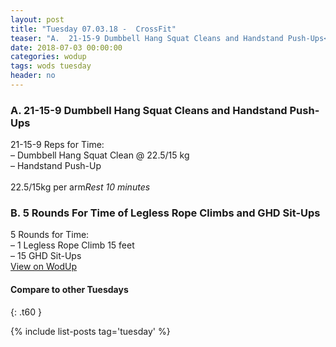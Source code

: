 ```yaml
---
layout: post
title: "Tuesday 07.03.18 -  CrossFit"
teaser: "A.  21-15-9 Dumbbell Hang Squat Cleans and Handstand Push-Ups<br/> B.  5 Rounds For Time of Legless Rope Climbs and GHD Sit-Ups"
date: 2018-07-03 00:00:00
categories: wodup
tags: wods tuesday
header: no
---
```



<h3>A.  21-15-9 Dumbbell Hang Squat Cleans and Handstand Push-Ups</h3>
21-15-9 Reps for Time:<br/>– Dumbbell Hang Squat Clean @ 22.5/15 kg<br/>– Handstand Push-Up<br/><br/>22.5/15kg per arm<em>Rest 10 minutes</em>
<h3>B.  5 Rounds For Time of Legless Rope Climbs and GHD Sit-Ups</h3>
5 Rounds for Time:<br/>– 1 Legless Rope Climb 15 feet<br/>– 15 GHD Sit-Ups<br/>
<a href="https://www.wodup.com/gyms/asphodel/wods/7297" target="blank">View on WodUp</a>


#### Compare to other Tuesdays
{: .t60 }

{% include list-posts tag='tuesday' %}